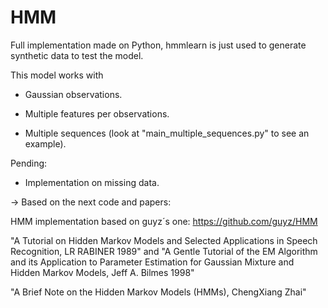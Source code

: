 HMM
===

Full implementation made on Python, hmmlearn is just used to generate synthetic data to test the model. 

This model works with 

- Gaussian observations.

- Multiple features per observations. 

- Multiple sequences (look at "main_multiple_sequences.py" to see an example).

Pending:

- Implementation on missing data.

-> Based on the next code and papers:

HMM implementation based on guyz´s one: https://github.com/guyz/HMM

"A Tutorial on Hidden Markov Models and Selected Applications in Speech Recognition, LR RABINER 1989" and "A Gentle Tutorial of the EM Algorithm and its Application to Parameter Estimation for Gaussian Mixture and Hidden Markov Models, Jeff A. Bilmes 1998"

"A Brief Note on the Hidden Markov Models (HMMs), ChengXiang Zhai"
